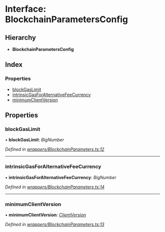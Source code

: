 # Interface: BlockchainParametersConfig

## Hierarchy

* **BlockchainParametersConfig**

## Index

### Properties

* [blockGasLimit](_wrappers_blockchainparameters_.blockchainparametersconfig.md#blockgaslimit)
* [intrinsicGasForAlternativeFeeCurrency](_wrappers_blockchainparameters_.blockchainparametersconfig.md#intrinsicgasforalternativefeecurrency)
* [minimumClientVersion](_wrappers_blockchainparameters_.blockchainparametersconfig.md#minimumclientversion)

## Properties

###  blockGasLimit

• **blockGasLimit**: *BigNumber*

*Defined in [wrappers/BlockchainParameters.ts:12](https://github.com/medhak1/celo-monorepo/blob/master/packages/sdk/contractkit/src/wrappers/BlockchainParameters.ts#L12)*

___

###  intrinsicGasForAlternativeFeeCurrency

• **intrinsicGasForAlternativeFeeCurrency**: *BigNumber*

*Defined in [wrappers/BlockchainParameters.ts:14](https://github.com/medhak1/celo-monorepo/blob/master/packages/sdk/contractkit/src/wrappers/BlockchainParameters.ts#L14)*

___

###  minimumClientVersion

• **minimumClientVersion**: *[ClientVersion](_wrappers_blockchainparameters_.clientversion.md)*

*Defined in [wrappers/BlockchainParameters.ts:13](https://github.com/medhak1/celo-monorepo/blob/master/packages/sdk/contractkit/src/wrappers/BlockchainParameters.ts#L13)*
